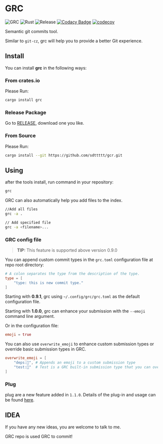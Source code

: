 # GRC

 ![GRC](https://img.shields.io/crates/v/grc.svg)
![Rust](https://github.com/sdttttt/gcr/workflows/Rust/badge.svg)
![Release](https://github.com/sdttttt/gcr/workflows/Release/badge.svg)
[![Codacy Badge](https://api.codacy.com/project/badge/Grade/6501c2d5bc19413dbbd297c6ee39e060)](https://app.codacy.com/gh/sdttttt/gcr?utm_source=github.com&utm_medium=referral&utm_content=sdttttt/gcr&utm_campaign=Badge_Grade)
[![codecov](https://codecov.io/gh/sdttttt/gcr/branch/master/graph/badge.svg)](https://codecov.io/gh/sdttttt/gcr)

Semantic git commits tool.

Similar to `git-cz`, grc will help you to provide a better Git experience.

## Install

You can install **grc** in the following ways:

### From crates.io

Please Run:

```sh
cargo install grc
```

### Release Package

Go to [RELEASE](https://github.com/sdttttt/gcr/releases), download one you like.

### From Source

Please Run:

```sh
cargo install --git https://github.com/sdttttt/gcr.git
```

## Using

after the tools install, run command in your repository:

```sh
grc
```

GRC can also automatically help you add files to the index.

```sh
//Add all files
grc -a .

// Add specified file
grc -a <filename>...
```

### GRC config file

> **TIP:**
> This feature is supported above version 0.9.0

You can append custom commit types in the `grc.toml` configuration file at repo root directory:

```toml
# A colon separates the type from the description of the type.
type = [
    "type: this is new commit type."
]
```

Starting with **0.9.1**, grc using `~/.config/grc/grc.toml` as the default configuration file.

Starting with **1.0.0**, grc can enhance your submission with the `--emoji` command line argument.

Or in the configuration file:

```toml
emoji = true
```

You can also use `overwrite_emoji` to enhance custom submission types or override basic submission types in GRC.

```toml
overwrite_emoji = [
    "deps:🚕", # Appends an emoji to a custom submission type
    "test:🚗"  # Test is a GRC built-in submission type that you can override.
]
```

### Plug

plug are a new feature added in `1.1.0`. Details of the plug-in and usage can be found [here](https://github.com/sdttttt/gcr/tree/develop/src/plugins).

## IDEA

If you have any new ideas, you are welcome to talk to me.

GRC repo is used GRC to commit!
